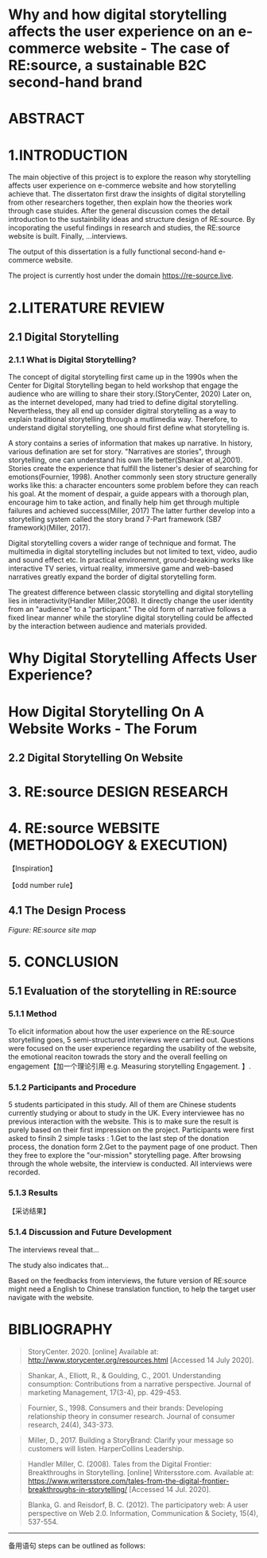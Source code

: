 # Why and how digital storytelling affects the user experience on an e-commerce website - The case of RE:source, a sustainable B2C second-hand brand

# ABSTRACT

# 1.INTRODUCTION

The main objective of this project is to explore the reason why storytelling affects user experience on e-commerce website and how storytelling achieve that. The dissertaton first draw the insights of digital storytelling from other researchers together, then explain how the theories work through case stuides. After the general discussion comes the detail introduction to the sustainbility ideas and structure design of RE:source. By incoporating the useful findings in research and studies, the RE:source website is built. Finally, ...interviews.

The output of this dissertation is a fully functional second-hand e-commerce website.

The project is currently host under the domain https://re-source.live.

# 2.LITERATURE REVIEW

## 2.1 Digital Storytelling

### 2.1.1 What is Digital Storytelling?

The concept of digital storytelling first came up in the 1990s when the Center for Digital Storytelling began to held workshop that engage the audience who are willing to share their story.(StoryCenter, 2020) Later on, as the internet developed, many had tried to define digital storytelling. Nevertheless, they all end up consider digitral storytelling as a way to explain traditional storytelling through a mutlimedia way. Therefore, to understand digital storytelling, one should first define what storytelling is.

A story contains a series of information that makes up narrative. In history, various defination are set for story. "Narratives are stories", through storytelling, one can understand his own life better(Shankar et al,2001). Stories create the experience that fulfill the listener's desier of searching for emotions(Fournier, 1998). Another commonly seen story structure generally works like this: a character encounters some problem before they can reach his goal. At the moment of despair, a guide appears with a thorough plan, encourage him to take action, and finally help him get through multiple failures and achieved success(Miller, 2017) The latter further develop into a storytelling system called the story brand 7-Part framework (SB7 framework)(Miller, 2017).

Digital storytelling covers a wider range of technique and format. The multimedia in digital storytelling includes but not limited to text, video, audio and sound effect etc. In practical environemnt, ground-breaking works like interactive TV series, virtual reality, immersive game and web-based narratives greatly expand the border of digital storytelling form.

The greatest difference between classic storytelling and digital storytelling lies in interactivity(Handler Miller,2008). It directly change the user identity from an "audience" to a "participant." The old form of narrative follows a fixed linear manner while the storyline digital storytelling could be affected by the interaction between audience and materials provided.

# Why Digital Storytelling Affects User Experience?

# How Digital Storytelling On A Website Works - The Forum

## 2.2 Digital Storytelling On Website

# 3. RE:source DESIGN RESEARCH

# 4. RE:source WEBSITE (METHODOLOGY & EXECUTION)

【Inspiration】

【odd number rule】

## 4.1 The Design Process

_Figure: RE:source site map_

# 5. CONCLUSION

## 5.1 Evaluation of the storytelling in RE:source

### 5.1.1 Method

To elicit information about how the user experience on the RE:source storytelling goes, 5 semi-structured interviews were carried out. Questions were focused on the user experience regarding the usability of the website, the emotional reaciton towrads the story and the overall feelling on engagement【加一个理论引用 e.g. Measuring storytelling Engagement. 】.

### 5.1.2 Participants and Procedure

5 students participated in this study. All of them are Chinese students currently studying or about to study in the UK. Every interviewee has no previous interaction with the website. This is to make sure the result is purely based on their first impression on the project. Participants were first asked to finsih 2 simple tasks : 1.Get to the last step of the donation process, the donation form 2.Get to the payment page of one product. Then they free to explore the "our-mission" storytelling page. After browsing through the whole website, the interview is conducted. All interviews were recorded.

### 5.1.3 Results

【采访结果】

### 5.1.4 Discussion and Future Development

The interviews reveal that...

The study also indicates that...

Based on the feedbacks from interviews, the future version of RE:source might need a English to Chinese translation function, to help the target user navigate with the website.

# BIBLIOGRAPHY

> StoryCenter. 2020. [online] Available at: <http://www.storycenter.org/resources.html> [Accessed 14 July 2020].

> Shankar, A., Elliott, R., & Goulding, C., 2001. Understanding consumption: Contributions from a narrative perspective. Journal of marketing Management, 17(3-4), pp. 429-453.

> Fournier, S., 1998. Consumers and their brands: Developing relationship theory in consumer research. Journal of consumer research, 24(4), 343-373.

> Miller, D., 2017. Building a StoryBrand: Clarify your message so customers will listen. HarperCollins Leadership.

> Handler Miller, C. (2008). Tales from the Digital Frontier: Breakthroughs in Storytelling. [online] Writersstore.com. Available at: https://www.writersstore.com/tales-from-the-digital-frontier-breakthroughs-in-storytelling/ [Accessed 14 Jul. 2020].

> Blanka, G. and Reisdorf, B. C. (2012). The participatory web: A user perspective on Web 2.0. Information, Communication & Society, 15(4), 537-554.

---

备用语句
steps can be outlined as follows:
